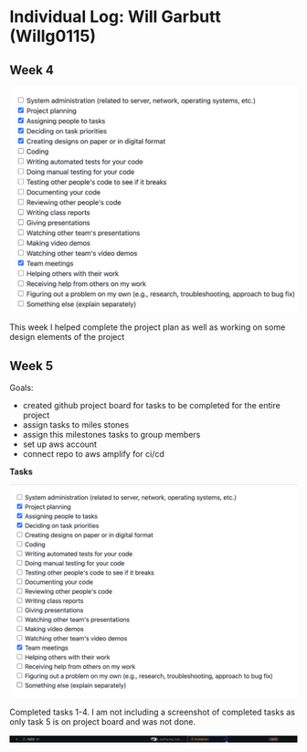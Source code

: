 # Individual Log: Will Garbutt (Willg0115)

## Week 4
![wills tasks week 4](./screenshots/will_tasks_week4.png)

This week I helped complete the project plan as well as working on some design elements of the project

## Week 5

Goals: 
- created github project board for tasks to be completed for the entire project
- assign tasks to miles stones
- assign this milestones tasks to group members
- set up aws account
- connect repo to aws amplify for ci/cd

**Tasks**

![wills tasks week 5](./screenshots/wills_tasks_week5.png)

Completed tasks 1-4. I am not including a screenshot of completed tasks as only task 5 is on project board and was not done.

![wills completed tasks week5](./screenshots/wills_inprogress_week5.png)
